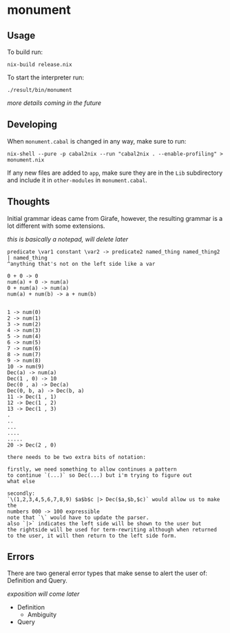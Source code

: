 # monument


## Usage
To build run:
```
nix-build release.nix
```
To start the interpreter run:
```
./result/bin/monument
```
*more details coming in the future*

## Developing

When `monument.cabal` is changed in any way,
make sure to run:
```
nix-shell --pure -p cabal2nix --run "cabal2nix . --enable-profiling" > monument.nix
```

If any new files are added to `app`, make sure they are in the `Lib` subdirectory and include it in
`other-modules` in `monument.cabal`.

## Thoughts

Initial grammar ideas came from Girafe, however, the resulting grammar is a lot different
with some extensions.

*this is basically a notepad, will delete later*

```
predicate \var1 constant \var2 -> predicate2 named_thing named_thing2 | named_thing
^anything that's not on the left side like a var

0 + 0 -> 0
num(a) + 0 -> num(a)
0 + num(a) -> num(a)
num(a) + num(b) -> a + num(b)


1 -> num(0)
2 -> num(1)
3 -> num(2)
4 -> num(3)
5 -> num(4)
6 -> num(5)
7 -> num(6)
8 -> num(7)
9 -> num(8)
10 -> num(9)
Dec(a) -> num(a)
Dec(1 , 0) -> 10
Dec(0 , a) -> Dec(a)
Dec(0, b, a) -> Dec(b, a)
11 -> Dec(1 , 1)
12 -> Dec(1 , 2)
13 -> Dec(1 , 3)
.
..
...
....
.....
20 -> Dec(2 , 0)

there needs to be two extra bits of notation:

firstly, we need something to allow continues a pattern
to continue `(...)` so Dec(...) but i'm trying to figure out
what else

secondly:
`\(1,2,3,4,5,6,7,8,9) $a$b$c |> Dec($a,$b,$c)` would allow us to make the 
numbers 000 -> 100 expressible
note that `\` would have to update the parser.
also `|>` indicates the left side will be shown to the user but
the rightside will be used for term-rewriting although when returned
to the user, it will then return to the left side form.

```

## Errors
There are two general error types that make sense to
alert the user of: Definition and Query.

*exposition will come later*
- Definition
  - Ambiguity
- Query
